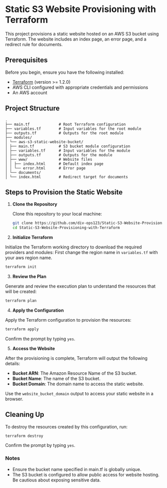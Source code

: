 # Static S3 Website Provisioning with Terraform

This project provisions a static website hosted on an AWS S3 bucket using Terraform. The website includes an index page, an error page, and a redirect rule for documents.

## Prerequisites

Before you begin, ensure you have the following installed:

- [Terraform](https://www.terraform.io/downloads.html) (version >= 1.2.0)
- AWS CLI configured with appropriate credentials and permissions
- An AWS account

## Project Structure

```text
. 
├── main.tf             # Root Terraform configuration 
├── variables.tf        # Input variables for the root module 
├── outputs.tf          # Outputs for the root module 
├── modules/ 
│ └── aws-s3-static-website-bucket/ 
│ ├── main.tf           # S3 bucket module configuration 
│ ├── variables.tf      # Input variables for the module 
│ ├── outputs.tf        # Outputs for the module 
│ ├── www/              # Website files 
│ │ ├── index.html      # Default index page 
│ │ └── error.html      # Error page 
│ └── documents/ 
│ └── index.html        # Redirect target for documents
```

## Steps to Provision the Static Website

1. **Clone the Repository**

   Clone this repository to your local machine:

   ```bash
   git clone https://github.com/div-ops123/Static-S3-Website-Provisioning-with-Terraform.git
   cd Static-S3-Website-Provisioning-with-Terraform
   ```

2. **Initialize Terraform**

Initialize the Terraform working directory to download the required providers and modules:
First change the region name in `variables.tf` with your aws region name.

```bash
terraform init
```

3. **Review the Plan**

Generate and review the execution plan to understand the resources that will be created:

```bash
terraform plan
```

4. **Apply the Configuration**

Apply the Terraform configuration to provision the resources:

```bash
terraform apply
```
Confirm the prompt by typing `yes`.

5. **Access the Website**

After the provisioning is complete, Terraform will output the following details:

- **Bucket ARN**: The Amazon Resource Name of the S3 bucket.
- **Bucket Name**: The name of the S3 bucket.
- **Bucket Domain**: The domain name to access the static website.

Use the `website_bucket_domain` output to access your static website in a browser.


## Cleaning Up
To destroy the resources created by this configuration, run:

```bash
terraform destroy
```

Confirm the prompt by typing `yes`.

### Notes
- Ensure the bucket name specified in main.tf is globally unique.
- The S3 bucket is configured to allow public access for website hosting. Be cautious about exposing sensitive data.
